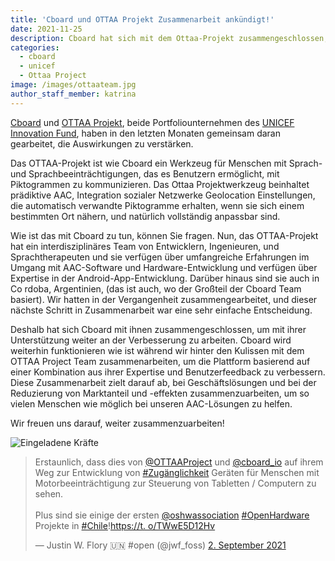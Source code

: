 ```yaml
---
title: 'Cboard und OTTAA Projekt Zusammenarbeit ankündigt!'
date: 2021-11-25
description: Cboard hat sich mit dem Ottaa-Projekt zusammengeschlossen, um die Kommunikation von Menschen mit Behinderungen weiter zu verbessern
categories:
  - cboard
  - unicef
  - Ottaa Project
image: /images/ottaateam.jpg
author_staff_member: katrina
---
```

[Cboard](https://www.cboard.io/) und [OTTAA Projekt](https://www.ottaaproject.com/), beide Portfoliounternehmen des [UNICEF Innovation Fund](https://www.unicef.org/innovation/stories/giving-every-child-voice-aac-technology), haben in den letzten Monaten gemeinsam daran gearbeitet, die Auswirkungen zu verstärken.

Das OTTAA-Projekt ist wie Cboard ein Werkzeug für Menschen mit Sprach- und Sprachbeeinträchtigungen, das es Benutzern ermöglicht, mit Piktogrammen zu kommunizieren. Das Ottaa Projektwerkzeug beinhaltet prädiktive AAC, Integration sozialer Netzwerke Geolocation Einstellungen, die automatisch verwandte Piktogramme erhalten, wenn sie sich einem bestimmten Ort nähern, und natürlich vollständig anpassbar sind.

Wie ist das mit Cboard zu tun, können Sie fragen. Nun, das OTTAA-Projekt hat ein interdisziplinäres Team von Entwicklern, Ingenieuren, und Sprachtherapeuten und sie verfügen über umfangreiche Erfahrungen im Umgang mit AAC-Software und Hardware-Entwicklung und verfügen über Expertise in der Android-App-Entwicklung. Darüber hinaus sind sie auch in Co<unk> rdoba, Argentinien, (das ist auch, wo der Großteil der Cboard Team basiert). Wir hatten in der Vergangenheit zusammengearbeitet, und dieser nächste Schritt in Zusammenarbeit war eine sehr einfache Entscheidung.

Deshalb hat sich Cboard mit ihnen zusammengeschlossen, um mit ihrer Unterstützung weiter an der Verbesserung zu arbeiten. Cboard wird weiterhin funktionieren wie ist während wir hinter den Kulissen mit dem OTTAA Project Team zusammenarbeiten, um die Plattform basierend auf einer Kombination aus ihrer Expertise und Benutzerfeedback zu verbessern. Diese Zusammenarbeit zielt darauf ab, bei Geschäftslösungen und bei der Reduzierung von Marktanteil und -effekten zusammenzuarbeiten, um so vielen Menschen wie möglich bei unseren AAC-Lösungen zu helfen.

Wir freuen uns darauf, weiter zusammenzuarbeiten!

![Eingeladene Kräfte](/images/joined-forces.png)

<blockquote class="twitter-tweet"><p lang="en" dir="ltr">Erstaunlich, dass dies von <a href="https://twitter.com/OTTAAProject?ref_src=twsrc%5Etfw">@OTTAAProject</a> und <a href="https://twitter.com/cboard_io?ref_src=twsrc%5Etfw">@cboard_io</a> auf ihrem Weg zur Entwicklung von <a href="https://twitter.com/hashtag/accessibility?src=hash&amp;ref_src=twsrc%5Etfw">#Zugänglichkeit</a> Geräten für Menschen mit Motorbeeinträchtigung zur Steuerung von Tabletten / Computern zu sehen.<br><br>Plus sind sie einige der ersten <a href="https://twitter.com/oshwassociation?ref_src=twsrc%5Etfw">@oshwassociation</a> <a href="https://twitter.com/hashtag/OpenHardware?src=hash&amp;ref_src=twsrc%5Etfw">#OpenHardware</a> Projekte in <a href="https://twitter.com/hashtag/Chile?src=hash&amp;ref_src=twsrc%5Etfw">#Chile</a>!<a href="https://t.co/TWwE5D12Hv">https://t. o/TWwE5D12Hv</a></p>&mdash; Justin W. Flory 🇺🇳 #open (@jwf_foss) <a href="https://twitter.com/jwf_foss/status/1433355620619636736?ref_src=twsrc%5Etfw">2. September 2021</a></blockquote> <script async src="https://platform.twitter.com/widgets.js" charset="utf-8"></script>

